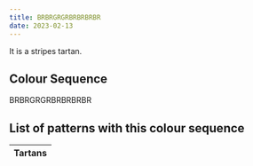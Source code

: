 ```yaml
---
title: BRBRGRGRBRBRBRBR
date: 2023-02-13
---
```

<no value>

It is a <no value> stripes tartan.


## Colour Sequence
BRBRGRGRBRBRBRBR

## List of patterns with this colour sequence

| Tartans |
|---------------|
